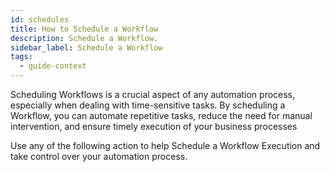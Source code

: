 ```yaml
---
id: schedules
title: How to Schedule a Workflow
description: Schedule a Workflow.
sidebar_label: Schedule a Workflow
tags:
  - guide-context
---
```


Scheduling Workflows is a crucial aspect of any automation process, especially when dealing with time-sensitive tasks. By scheduling a Workflow, you can automate repetitive tasks, reduce the need for manual intervention, and ensure timely execution of your business processes

Use any of the following action to help Schedule a Workflow Execution and take control over your automation process.
